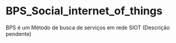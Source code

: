 # BPS_Social_internet_of_things
 BPS é um Método de busca de serviços em rede SIOT (Descrição pendente)
